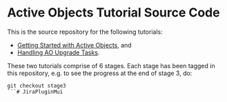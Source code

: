# Active Objects Tutorial Source Code

This is the source repository for the following tutorials:
* [Getting Started with Active Objects](https://developer.atlassian.com/display/DOCS/Getting+Started+with+Active+Objects), and
* [Handling AO Upgrade Tasks](https://developer.atlassian.com/display/DOCS/Handling+AO+Upgrade+Tasks).

These two tutorials comprise of 6 stages.
Each stage has been tagged in this repository, e.g. to see the progress at the
end of stage 3, do:
```
git checkout stage3
```#   J i r a P l u g i n M u i  
 